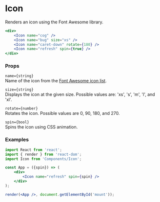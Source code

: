Icon
====
Renders an icon using the Font Awesome library.

```jsx
<div>
    <Icon name="cog" />
    <Icon name="bug" size="xs" />
    <Icon name="caret-down" rotate={180} />
    <Icon name="refresh" spin={true} />
</div>
```

### Props

`name={string}`  
Name of the icon from the [Font Awesome icon list](http://fontawesome.io/icons/).

`size={string}`  
Displays the icon at the given size. Possible values are: 'xs', 's', 'm', 'l', and 'xl'.

`rotate={number}`  
Rotates the icon. Possible values are 0, 90, 180, and 270.

`spin={bool}`  
Spins the icon using CSS animation.

### Examples

```jsx
import React from 'react';
import { render } from 'react-dom';
import Icon from 'Components/Icon';

const App = ({spin}) => (
    <div>
        <Icon name="refresh" spin={spin} />
    </div>
);

render(<App />, document.getElementById('mount'));
```